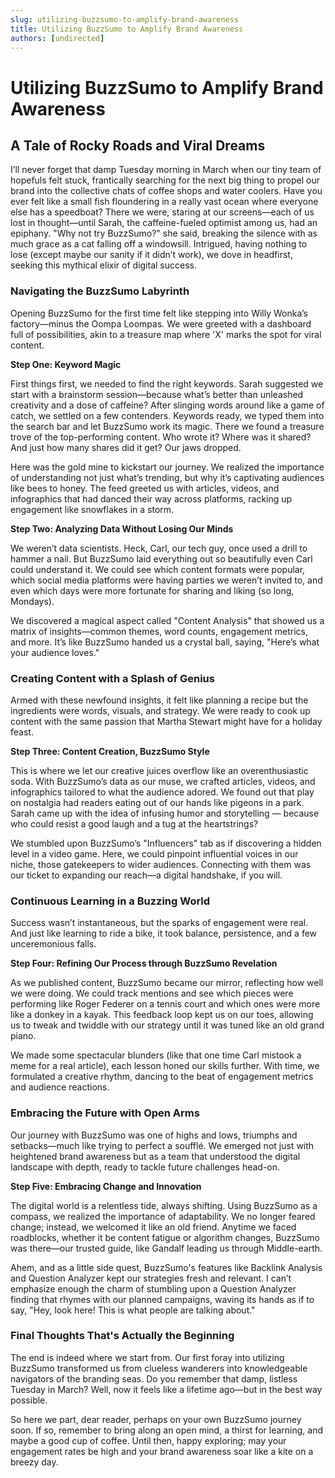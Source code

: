```yaml
---
slug: utilizing-buzzsumo-to-amplify-brand-awareness
title: Utilizing BuzzSumo to Amplify Brand Awareness
authors: [undirected]
---
```



# Utilizing BuzzSumo to Amplify Brand Awareness

## A Tale of Rocky Roads and Viral Dreams

I’ll never forget that damp Tuesday morning in March when our tiny team of hopefuls felt stuck, frantically searching for the next big thing to propel our brand into the collective chats of coffee shops and water coolers. Have you ever felt like a small fish floundering in a really vast ocean where everyone else has a speedboat? There we were, staring at our screens—each of us lost in thought—until Sarah, the caffeine-fueled optimist among us, had an epiphany. "Why not try BuzzSumo?" she said, breaking the silence with as much grace as a cat falling off a windowsill. Intrigued, having nothing to lose (except maybe our sanity if it didn’t work), we dove in headfirst, seeking this mythical elixir of digital success.

### Navigating the BuzzSumo Labyrinth

Opening BuzzSumo for the first time felt like stepping into Willy Wonka’s factory—minus the Oompa Loompas. We were greeted with a dashboard full of possibilities, akin to a treasure map where 'X' marks the spot for viral content. 

**Step One: Keyword Magic**

First things first, we needed to find the right keywords. Sarah suggested we start with a brainstorm session—because what’s better than unleashed creativity and a dose of caffeine? After slinging words around like a game of catch, we settled on a few contenders. Keywords ready, we typed them into the search bar and let BuzzSumo work its magic. There we found a treasure trove of the top-performing content. Who wrote it? Where was it shared? And just how many shares did it get? Our jaws dropped. 

Here was the gold mine to kickstart our journey. We realized the importance of understanding not just what’s trending, but why it’s captivating audiences like bees to honey. The feed greeted us with articles, videos, and infographics that had danced their way across platforms, racking up engagement like snowflakes in a storm.

**Step Two: Analyzing Data Without Losing Our Minds**

We weren’t data scientists. Heck, Carl, our tech guy, once used a drill to hammer a nail. But BuzzSumo laid everything out so beautifully even Carl could understand it. We could see which content formats were popular, which social media platforms were having parties we weren’t invited to, and even which days were more fortunate for sharing and liking (so long, Mondays).

We discovered a magical aspect called "Content Analysis" that showed us a matrix of insights—common themes, word counts, engagement metrics, and more. It’s like BuzzSumo handed us a crystal ball, saying, "Here’s what your audience loves."

### Creating Content with a Splash of Genius

Armed with these newfound insights, it felt like planning a recipe but the ingredients were words, visuals, and strategy. We were ready to cook up content with the same passion that Martha Stewart might have for a holiday feast.

**Step Three: Content Creation, BuzzSumo Style**

This is where we let our creative juices overflow like an overenthusiastic soda. With BuzzSumo’s data as our muse, we crafted articles, videos, and infographics tailored to what the audience adored. We found out that play on nostalgia had readers eating out of our hands like pigeons in a park. Sarah came up with the idea of infusing humor and storytelling — because who could resist a good laugh and a tug at the heartstrings?

We stumbled upon BuzzSumo’s "Influencers" tab as if discovering a hidden level in a video game. Here, we could pinpoint influential voices in our niche, those gatekeepers to wider audiences. Connecting with them was our ticket to expanding our reach—a digital handshake, if you will.

### Continuous Learning in a Buzzing World

Success wasn’t instantaneous, but the sparks of engagement were real. And just like learning to ride a bike, it took balance, persistence, and a few unceremonious falls.

**Step Four: Refining Our Process through BuzzSumo Revelation**

As we published content, BuzzSumo became our mirror, reflecting how well we were doing. We could track mentions and see which pieces were performing like Roger Federer on a tennis court and which ones were more like a donkey in a kayak. This feedback loop kept us on our toes, allowing us to tweak and twiddle with our strategy until it was tuned like an old grand piano.

We made some spectacular blunders (like that one time Carl mistook a meme for a real article), each lesson honed our skills further. With time, we formulated a creative rhythm, dancing to the beat of engagement metrics and audience reactions. 

### Embracing the Future with Open Arms

Our journey with BuzzSumo was one of highs and lows, triumphs and setbacks—much like trying to perfect a soufflé. We emerged not just with heightened brand awareness but as a team that understood the digital landscape with depth, ready to tackle future challenges head-on.

**Step Five: Embracing Change and Innovation**

The digital world is a relentless tide, always shifting. Using BuzzSumo as a compass, we realized the importance of adaptability. We no longer feared change; instead, we welcomed it like an old friend. Anytime we faced roadblocks, whether it be content fatigue or algorithm changes, BuzzSumo was there—our trusted guide, like Gandalf leading us through Middle-earth.

Ahem, and as a little side quest, BuzzSumo's features like Backlink Analysis and Question Analyzer kept our strategies fresh and relevant. I can’t emphasize enough the charm of stumbling upon a Question Analyzer finding that rhymes with our planned campaigns, waving its hands as if to say, "Hey, look here! This is what people are talking about."

### Final Thoughts That's Actually the Beginning

The end is indeed where we start from. Our first foray into utilizing BuzzSumo transformed us from clueless wanderers into knowledgeable navigators of the branding seas. Do you remember that damp, listless Tuesday in March? Well, now it feels like a lifetime ago—but in the best way possible.

So here we part, dear reader, perhaps on your own BuzzSumo journey soon. If so, remember to bring along an open mind, a thirst for learning, and maybe a good cup of coffee. Until then, happy exploring; may your engagement rates be high and your brand awareness soar like a kite on a breezy day.